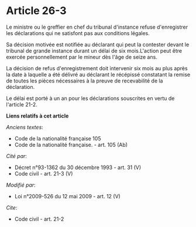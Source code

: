 # Article 26-3

Le ministre ou le greffier en chef du tribunal d'instance refuse d'enregistrer les déclarations qui ne satisfont pas aux
conditions légales. 

Sa décision motivée est notifiée au déclarant qui peut la contester devant le tribunal de grande instance durant un délai de
six mois.L'action peut être exercée personnellement par le mineur dès l'âge de seize ans. 

La décision de refus d'enregistrement doit intervenir six mois au plus après la date à laquelle a été délivré au déclarant le
récépissé constatant la remise de toutes les pièces nécessaires à la preuve de recevabilité de la déclaration. 

Le délai est porté à un an pour les déclarations souscrites en vertu de l'article 21-2.

**Liens relatifs à cet article**

_Anciens textes_:

  - Code de la nationalité française 105
  - Code de la nationalité française. - art. 105 (Ab)

_Cité par_:

  - Décret n°93-1362 du 30 décembre 1993 - art. 31 (V)
  - Code civil - art. 21-3 (V)

_Modifié par_:

  - Loi n°2009-526 du 12 mai 2009 - art. 12 (V)

_Cite_:

  - Code civil - art. 21-2
